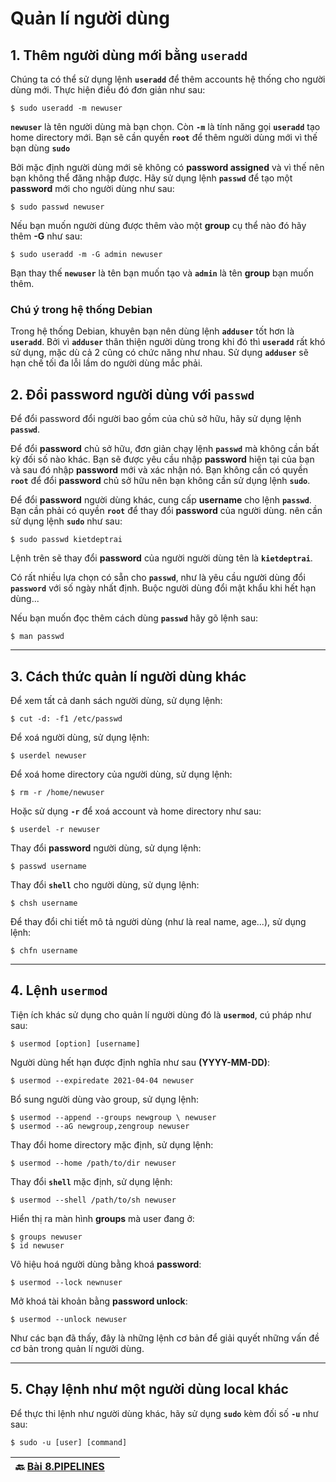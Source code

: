# Quản lí người dùng

## 1. Thêm người dùng mới bằng **`useradd`**

Chúng ta có thể sử dụng lệnh **`useradd`** để thêm accounts hệ thống cho người dùng mới. Thực hiện điều đó đơn giản như sau:

```shell
$ sudo useradd -m newuser
```

**`newuser`** là tên người dùng mà bạn chọn. Còn **`-m`** là tính năng gọi **`useradd`** tạo home directory mới. Bạn sẽ cần quyền **`root`** để thêm người dùng mới vì thế bạn dùng **`sudo`**

Bởi mặc định người dùng mới sẽ không có **password assigned** và vì thế nên bạn không thể đăng nhập được. Hãy sử dụng lệnh **`passwd`** để tạo một **password** mới cho người dùng như sau: 

```shell
$ sudo passwd newuser
```

Nếu bạn muốn người dùng được thêm vào một **group** cụ thể nào đó hãy thêm **-G** như sau:

```shell
$ sudo useradd -m -G admin newuser
```

Bạn thay thế **`newuser`** là tên bạn muốn tạo và **`admin`** là tên **group** bạn muốn thêm.

### Chú ý trong hệ thống Debian

Trong hệ thống Debian, khuyên bạn nên dùng lệnh **`adduser`** tốt hơn là **`useradd`**. Bởi vì **`adduser`** thân thiện người dùng trong khi đó thì **`useradd`** rất khó sử dụng, mặc dù cả 2 cũng có chức năng như nhau. Sử dụng **`adduser`** sẽ hạn chế tối đa lỗi lầm do người dùng mắc phải.

## 2. Đổi password người dùng với **`passwd`**

Để đổi password đổi người bao gồm của chủ sở hữu, hãy sử dụng lệnh **`passwd`**.

Để đổi **password** chủ sở hữu, đơn giản chạy lệnh **`passwd`** mà không cần bất kỳ đối số nào khác. Bạn sẽ được yêu cầu nhập **password** hiện tại của bạn và sau đó nhập **password** mới và xác nhận nó. Bạn không cần có quyền **`root`** để đổi **password** chủ sở hữu nên bạn không cần sử dụng lệnh **`sudo`**.

Để đổi **password** người dùng khác, cung cấp **username** cho lệnh **`passwd`**. Bạn cần phải có quyền **`root`** để thay đổi **password** của người dùng. nên cần sử dụng lệnh **`sudo`** như sau:

```shell
$ sudo passwd kietdeptrai
```

Lệnh trên sẽ thay đổi **password** của người  người dùng tên là **`kietdeptrai`**.

Có rất nhiều lựa chọn có sẵn cho **`passwd`**, như là yêu cầu người dùng đổi **`password`** với số ngày nhất định. Buộc người dùng đổi mật khẩu khi hết hạn dùng... 

Nếu bạn muốn đọc thêm cách dùng **`passwd`** hãy gõ lệnh sau:

```shell
$ man passwd
```

---

## 3. Cách thức quản lí người dùng khác

Để xem tất cả danh sách người dùng, sử dụng lệnh:

```shell
$ cut -d: -f1 /etc/passwd
```

Để xoá người dùng, sử dụng lệnh:

```shell
$ userdel newuser
```

Để xoá home directory của người dùng, sử dụng lệnh:

```shell
$ rm -r /home/newuser
```

Hoặc sử dụng **`-r`** để xoá account và home directory như sau:

```shell
$ userdel -r newuser
```

Thay đổi **password** người dùng, sử dụng lệnh:

```shell
$ passwd username
```

Thay đổi **`shell`** cho người dùng, sử dụng lệnh:

```shell
$ chsh username
```

Để thay đổi chi tiết mô tả người dùng (như là real name, age...), sử dụng lệnh:

```shell
$ chfn username
```

---

## 4. Lệnh **`usermod`**

Tiện ích khác sử dụng cho quản lí người dùng đó là **`usermod`**, cú pháp như sau:

```shell
$ usermod [option] [username]
```

Người dùng hết hạn được định nghĩa như sau **(YYYY-MM-DD)**: 

```shell
$ usermod --expiredate 2021-04-04 newuser
```

Bổ sung người dùng vào group, sử dụng lệnh:

```shell
$ usermod --append --groups newgroup \ newuser
$ usermod --aG newgroup,zengroup newuser
```

Thay đổi home directory mặc định, sử dụng lệnh:

```shell
$ usermod --home /path/to/dir newuser
```

Thay đổi **`shell`** mặc định, sử dụng lệnh:

```shell
$ usermod --shell /path/to/sh newuser
```

Hiển thị ra màn hình **groups** mà user đang ở: 

```shell
$ groups newuser
$ id newuser
```

Vô hiệu hoá người dùng bằng khoá **password**:

```shell
$ usermod --lock newnuser
```

Mở khoá tài khoản bằng **password unlock**:

```shell
$ usermod --unlock newuser
```

Như các bạn đã thấy, đây là những lệnh cơ bản để giải quyết những vấn đề cơ bản trong quản lí người dùng.

---

## 5. Chạy lệnh như một người dùng local khác

Để thực thi lệnh như người dùng khác, hãy sử dụng **`sudo`** kèm đối số **`-u`** như sau:

```shell
$ sudo -u [user] [command]
```

| 🔙 [Bài 8.PIPELINES](https://github.com/Zenfection/Linux-for-babies/blob/master/Người%20dùng%20và%20quản%20lí%20file/8.PIPELINES.md) |     |
| ------------------------------------------------------------------------------------------------------------------------------------ | --- |
